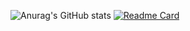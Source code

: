 
![Anurag's GitHub stats](https://github-readme-stats.vercel.app/api?username=chihiro365yb&show_icons=true)
[![Readme Card](https://github-readme-stats.vercel.app/api/pin/?username=chihiro365yb&repo=weChat-Applet-myHelpCar)](https://github.com/anuraghazra/github-readme-stats)
